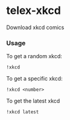 # telex-xkcd

Download xkcd comics

### Usage
To get a random xkcd:

    !xkcd

To get a specific xkcd:

    !xkcd <number>

To get the latest xkcd

    !xkcd latest
